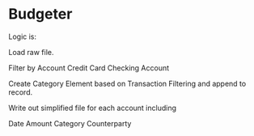 # Budgeter

Logic is:

Load raw file.

Filter by Account
Credit Card
Checking Account

Create Category Element based on Transaction Filtering and append to
record.

Write out simplified file for each account including 

Date
Amount
Category
Counterparty
